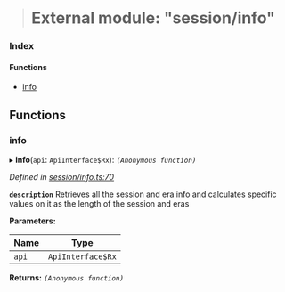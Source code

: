 > # External module: "session/info"

### Index

#### Functions

* [info](_session_info_.md#info)

## Functions

###  info

▸ **info**(`api`: `ApiInterface$Rx`): *`(Anonymous function)`*

*Defined in [session/info.ts:70](https://github.com/polkadot-js/api/blob/cc4e0c8/packages/api-derive/src/session/info.ts#L70)*

**`description`** Retrieves all the session and era info and calculates specific values on it as the length of the session and eras

**Parameters:**

Name | Type |
------ | ------ |
`api` | `ApiInterface$Rx` |

**Returns:** *`(Anonymous function)`*